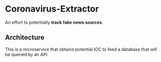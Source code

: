 # Coronavirus-Extractor
An effort to potentially __track fake news sources__.

## Architecture
This is a microservice that obtains potential IOC to feed a database that will be queried by an API. 

